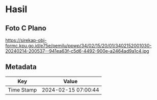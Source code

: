 # Hasil

## Foto C Plano

https://sirekap-obj-formc.kpu.go.id/e75e/pemilu/ppwp/34/02/15/20/01/3402152001030-20240214-200537--941ea63f-c5d6-4492-900e-a2464ad9a1c4.jpg


## Metadata

| Key        | Value               |
| ---------- | ------------------- |
| Time Stamp | 2024-02-15 07:00:44 |



